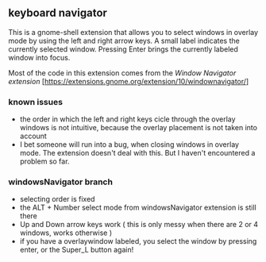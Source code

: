 
## keyboard navigator

This is a gnome-shell extension that allows you to select windows in overlay mode by using the left and right arrow keys. A small label indicates the currently selected window. Pressing Enter brings the currently labeled window into focus.

Most of the code in this extension comes from the _Window Navigator extension_ [https://extensions.gnome.org/extension/10/windownavigator/]


### known issues

* the order in which the left and right keys cicle through the overlay windows is not intuitive, because the overlay placement is not taken into account
* I bet someone will run into a bug, when closing windows in overlay mode. The extension doesn't deal with this. But I haven't encountered a problem so far.

### windowsNavigator branch

* selecting order is fixed
* the ALT + Number select mode from windowsNavigator extension is still there
* Up and Down arrow keys work ( this is only messy when there are 2 or 4 windows, works otherwise )
* if you have a overlaywindow labeled, you select the window by pressing enter, or the Super\_L button again!


